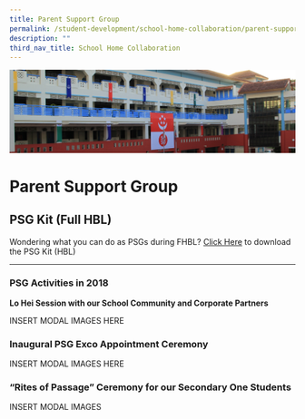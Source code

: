 ```yaml
---
title: Parent Support Group
permalink: /student-development/school-home-collaboration/parent-support-group/
description: ""
third_nav_title: School Home Collaboration
---
```

![](/images/Departments/pagebanner1%20(1).jpg)

Parent Support Group
====================

PSG Kit (Full HBL)
------------------

Wondering what you can do as PSGs during FHBL? [Click Here](/files/PSG_Kit_HBL_1.pdf) to download the PSG Kit (HBL)

---------------

### **PSG Activities in 2018**

**Lo Hei Session with our School Community and Corporate Partners**

INSERT MODAL IMAGES HERE

### **Inaugural PSG Exco Appointment Ceremony**

INSERT MODAL IMAGES HERE

### **“Rites of Passage” Ceremony for our Secondary One Students**

INSERT MODAL IMAGES